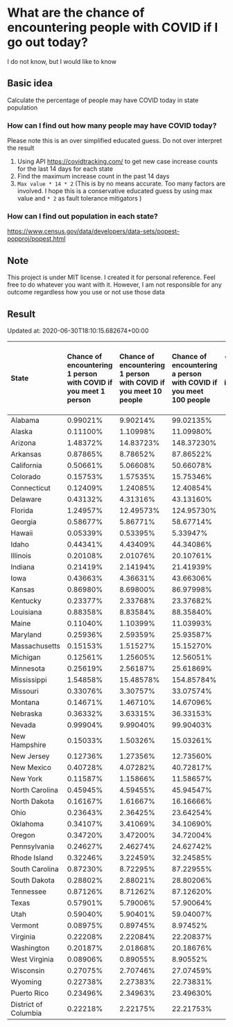 # What are the chance of encountering people with COVID if I go out today?
I do not know, but I would like to know

## Basic idea
Calculate the percentage of people may have COVID today in state population

### How can I find out how many people may have COVID today?
Please note this is an over simplified educated guess. Do not over interpret the result 
1. Using API https://covidtracking.com/ to get new case increase counts for the last 14 days for each state
2. Find the maximum increase count in the past 14 days
3. `Max value * 14 * 2` (This is by no means accurate. Too many factors are involved. I hope this is a conservative educated guess by using max value and `* 2` as fault tolerance mitigators ) 

### How can I find out population in each state?
https://www.census.gov/data/developers/data-sets/popest-popproj/popest.html

## Note
This project is under MIT license. I created it for personal reference. Feel free to do whatever you want with it. However, I am not responsible for any outcome regardless how you use or not use those data 

## Result

 Updated at: 2020-06-30T18:10:15.682674+00:00

| State                | Chance of encountering 1 person with COVID if you meet 1 person   | Chance of encountering 1 person with COVID if you meet 10 people   | Chance of encountering a person with COVID if you meet 100 people   |   Max count of new case increase in the past 14 days |   Estimated people count with COVID |
|:---------------------|:------------------------------------------------------------------|:-------------------------------------------------------------------|:--------------------------------------------------------------------|-----------------------------------------------------:|------------------------------------:|
| Alabama              | 0.99021%                                                          | 9.90214%                                                           | 99.02135%                                                           |                                                 1734 |                               48552 |
| Alaska               | 0.11100%                                                          | 1.10998%                                                           | 11.09980%                                                           |                                                   29 |                                 812 |
| Arizona              | 1.48372%                                                          | 14.83723%                                                          | 148.37230%                                                          |                                                 3857 |                              107996 |
| Arkansas             | 0.87865%                                                          | 8.78652%                                                           | 87.86522%                                                           |                                                  947 |                               26516 |
| California           | 0.50661%                                                          | 5.06608%                                                           | 50.66078%                                                           |                                                 7149 |                              200172 |
| Colorado             | 0.15753%                                                          | 1.57535%                                                           | 15.75346%                                                           |                                                  324 |                                9072 |
| Connecticut          | 0.12409%                                                          | 1.24085%                                                           | 12.40854%                                                           |                                                  158 |                                4424 |
| Delaware             | 0.43132%                                                          | 4.31316%                                                           | 43.13160%                                                           |                                                  150 |                                4200 |
| Florida              | 1.24957%                                                          | 12.49573%                                                          | 124.95730%                                                          |                                                 9585 |                              268380 |
| Georgia              | 0.58677%                                                          | 5.86771%                                                           | 58.67714%                                                           |                                                 2225 |                               62300 |
| Hawaii               | 0.05339%                                                          | 0.53395%                                                           | 5.33947%                                                            |                                                   27 |                                 756 |
| Idaho                | 0.44341%                                                          | 4.43409%                                                           | 44.34086%                                                           |                                                  283 |                                7924 |
| Illinois             | 0.20108%                                                          | 2.01076%                                                           | 20.10761%                                                           |                                                  910 |                               25480 |
| Indiana              | 0.21419%                                                          | 2.14194%                                                           | 21.41939%                                                           |                                                  515 |                               14420 |
| Iowa                 | 0.43663%                                                          | 4.36631%                                                           | 43.66306%                                                           |                                                  492 |                               13776 |
| Kansas               | 0.86980%                                                          | 8.69800%                                                           | 86.97998%                                                           |                                                  905 |                               25340 |
| Kentucky             | 0.23377%                                                          | 2.33768%                                                           | 23.37682%                                                           |                                                  373 |                               10444 |
| Louisiana            | 0.88358%                                                          | 8.83584%                                                           | 88.35840%                                                           |                                                 1467 |                               41076 |
| Maine                | 0.11040%                                                          | 1.10399%                                                           | 11.03993%                                                           |                                                   53 |                                1484 |
| Maryland             | 0.25936%                                                          | 2.59359%                                                           | 25.93587%                                                           |                                                  560 |                               15680 |
| Massachusetts        | 0.15153%                                                          | 1.51527%                                                           | 15.15270%                                                           |                                                  373 |                               10444 |
| Michigan             | 0.12561%                                                          | 1.25605%                                                           | 12.56051%                                                           |                                                  448 |                               12544 |
| Minnesota            | 0.25619%                                                          | 2.56187%                                                           | 25.61869%                                                           |                                                  516 |                               14448 |
| Mississippi          | 1.54858%                                                          | 15.48578%                                                          | 154.85784%                                                          |                                                 1646 |                               46088 |
| Missouri             | 0.33076%                                                          | 3.30757%                                                           | 33.07574%                                                           |                                                  725 |                               20300 |
| Montana              | 0.14671%                                                          | 1.46710%                                                           | 14.67096%                                                           |                                                   56 |                                1568 |
| Nebraska             | 0.36332%                                                          | 3.63315%                                                           | 36.33153%                                                           |                                                  251 |                                7028 |
| Nevada               | 0.99904%                                                          | 9.99040%                                                           | 99.90403%                                                           |                                                 1099 |                               30772 |
| New Hampshire        | 0.15033%                                                          | 1.50326%                                                           | 15.03261%                                                           |                                                   73 |                                2044 |
| New Jersey           | 0.12736%                                                          | 1.27356%                                                           | 12.73560%                                                           |                                                  404 |                               11312 |
| New Mexico           | 0.40728%                                                          | 4.07282%                                                           | 40.72817%                                                           |                                                  305 |                                8540 |
| New York             | 0.11587%                                                          | 1.15866%                                                           | 11.58657%                                                           |                                                  805 |                               22540 |
| North Carolina       | 0.45945%                                                          | 4.59455%                                                           | 45.94547%                                                           |                                                 1721 |                               48188 |
| North Dakota         | 0.16167%                                                          | 1.61667%                                                           | 16.16666%                                                           |                                                   44 |                                1232 |
| Ohio                 | 0.23643%                                                          | 2.36425%                                                           | 23.64254%                                                           |                                                  987 |                               27636 |
| Oklahoma             | 0.34107%                                                          | 3.41069%                                                           | 34.10690%                                                           |                                                  482 |                               13496 |
| Oregon               | 0.34720%                                                          | 3.47200%                                                           | 34.72004%                                                           |                                                  523 |                               14644 |
| Pennsylvania         | 0.24627%                                                          | 2.46274%                                                           | 24.62742%                                                           |                                                 1126 |                               31528 |
| Rhode Island         | 0.32246%                                                          | 3.22459%                                                           | 32.24585%                                                           |                                                  122 |                                3416 |
| South Carolina       | 0.87230%                                                          | 8.72295%                                                           | 87.22955%                                                           |                                                 1604 |                               44912 |
| South Dakota         | 0.28802%                                                          | 2.88021%                                                           | 28.80206%                                                           |                                                   91 |                                2548 |
| Tennessee            | 0.87126%                                                          | 8.71262%                                                           | 87.12620%                                                           |                                                 2125 |                               59500 |
| Texas                | 0.57901%                                                          | 5.79006%                                                           | 57.90064%                                                           |                                                 5996 |                              167888 |
| Utah                 | 0.59040%                                                          | 5.90401%                                                           | 59.04007%                                                           |                                                  676 |                               18928 |
| Vermont              | 0.08975%                                                          | 0.89745%                                                           | 8.97452%                                                            |                                                   20 |                                 560 |
| Virginia             | 0.22208%                                                          | 2.22084%                                                           | 22.20837%                                                           |                                                  677 |                               18956 |
| Washington           | 0.20187%                                                          | 2.01868%                                                           | 20.18676%                                                           |                                                  549 |                               15372 |
| West Virginia        | 0.08906%                                                          | 0.89055%                                                           | 8.90552%                                                            |                                                   57 |                                1596 |
| Wisconsin            | 0.27075%                                                          | 2.70746%                                                           | 27.07459%                                                           |                                                  563 |                               15764 |
| Wyoming              | 0.22738%                                                          | 2.27383%                                                           | 22.73831%                                                           |                                                   47 |                                1316 |
| Puerto Rico          | 0.23496%                                                          | 2.34963%                                                           | 23.49630%                                                           |                                                  268 |                                7504 |
| District of Columbia | 0.22218%                                                          | 2.22175%                                                           | 22.21753%                                                           |                                                   56 |                                1568 |